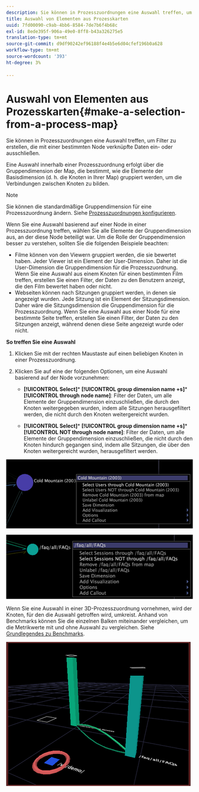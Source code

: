```yaml
---
description: Sie können in Prozesszuordnungen eine Auswahl treffen, um Filter zu erstellen, die mit einer bestimmten Node verknüpfte Daten ein- oder ausschließen.
title: Auswahl von Elementen aus Prozesskarten
uuid: 7fd00090-c9ab-4bb6-8584-7de7b6f4b68c
exl-id: 8ede395f-906a-49e0-8ff8-b43a326275e5
translation-type: tm+mt
source-git-commit: d9df90242ef96188f4e4b5e6d04cfef196b0a628
workflow-type: tm+mt
source-wordcount: '393'
ht-degree: 3%

---
```


# Auswahl von Elementen aus Prozesskarten{#make-a-selection-from-a-process-map}

Sie können in Prozesszuordnungen eine Auswahl treffen, um Filter zu erstellen, die mit einer bestimmten Node verknüpfte Daten ein- oder ausschließen.

Eine Auswahl innerhalb einer Prozesszuordnung erfolgt über die Gruppendimension der Map, die bestimmt, wie die Elemente der Basisdimension (d. h. die Knoten in Ihrer Map) gruppiert werden, um die Verbindungen zwischen Knoten zu bilden.

>[!NOTE]
>
>Sie können die standardmäßige Gruppendimension für eine Prozesszuordnung ändern. Siehe [Prozesszuordnungen konfigurieren](../../../../home/c-get-started/c-intf-anlys-ftrs/t-config-proc-maps.md#task-4a95730b18a14bc790a77c013832b2d6).

Wenn Sie eine Auswahl basierend auf einer Node in einer Prozesszuordnung treffen, wählen Sie alle Elemente der Gruppendimension aus, an der diese Node beteiligt war. Um die Rolle der Gruppendimension besser zu verstehen, sollten Sie die folgenden Beispiele beachten:

* Filme können von den Viewern gruppiert werden, die sie bewertet haben. Jeder Viewer ist ein Element der User-Dimension. Daher ist die User-Dimension die Gruppendimension für die Prozesszuordnung. Wenn Sie eine Auswahl aus einem Knoten für einen bestimmten Film treffen, erstellen Sie einen Filter, der Daten zu den Benutzern anzeigt, die den Film bewertet haben oder nicht.
* Webseiten können nach Sitzungen gruppiert werden, in denen sie angezeigt wurden. Jede Sitzung ist ein Element der Sitzungsdimension. Daher wäre die Sitzungsdimension die Gruppendimension für die Prozesszuordnung. Wenn Sie eine Auswahl aus einer Node für eine bestimmte Seite treffen, erstellen Sie einen Filter, der Daten zu den Sitzungen anzeigt, während denen diese Seite angezeigt wurde oder nicht.

**So treffen Sie eine Auswahl**

1. Klicken Sie mit der rechten Maustaste auf einen beliebigen Knoten in einer Prozesszuordnung.
1. Klicken Sie auf eine der folgenden Optionen, um eine Auswahl basierend auf der Node vorzunehmen:

   * **[!UICONTROL Select]***  **[!UICONTROL group dimension name +s]***  **[!UICONTROL through node name]**: Filter der Daten, um alle Elemente der Gruppendimension einzuschließen, die durch den Knoten weitergegeben wurden, indem alle Sitzungen herausgefiltert werden, die nicht durch den Knoten weitergereicht wurden.

   * **[!UICONTROL Select]***  **[!UICONTROL group dimension name +s]***  **[!UICONTROL NOT through node name]**: Filter der Daten, um alle Elemente der Gruppendimension einzuschließen, die nicht durch den Knoten hindurch gegangen sind, indem alle Sitzungen, die über den Knoten weitergereicht wurden, herausgefiltert werden.

![](assets/vis_2DProcessMap_Selections_Movie.png)

![](assets/vis_2DProcessMap_Selections_Page.png)

Wenn Sie eine Auswahl in einer 3D-Prozesszuordnung vornehmen, wird der Knoten, für den die Auswahl getroffen wird, umkreist. Anhand von Benchmarks können Sie die einzelnen Balken miteinander vergleichen, um die Metrikwerte mit und ohne Auswahl zu vergleichen. Siehe [Grundlegendes zu Benchmarks](../../../../home/c-get-started/c-vis/c-ustd-benchmks.md#concept-c7b0f4102e92458096f8c4765cbe2914).

![](assets/vis_3DProcessMap_Selection.png)
